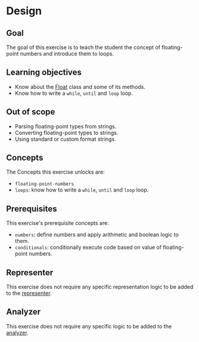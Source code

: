 # Design

## Goal

The goal of this exercise is to teach the student the concept of floating-point numbers and introduce them to loops.

## Learning objectives

- Know about the [Float][float-class] class and some of its methods.
- Know how to write a `while`, `until` and `loop` loop.

## Out of scope

- Parsing floating-point types from strings.
- Converting floating-point types to strings.
- Using standard or custom format strings.

## Concepts

The Concepts this exercise unlocks are:

- `floating-point-numbers`
- `loops`: know how to write a `while`, `until` and `loop` loop.

## Prerequisites

This exercise's prerequisite concepts are:

- `numbers`: define numbers and apply arithmetic and boolean logic to them.
- `conditionals`: conditionally execute code based on value of floating-point numbers.

## Representer

This exercise does not require any specific representation logic to be added to the [representer][representer].

## Analyzer

This exercise does not require any specific logic to be added to the [analyzer][analyzer].

[float-class]: https://ruby-doc.org/core-2.7.0/Float.html
[analyzer]: https://github.com/exercism/ruby-analyzer
[representer]: https://github.com/exercism/ruby-representer
